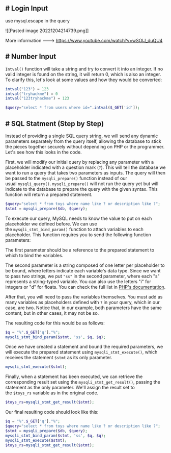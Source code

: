 
## # Login Input
use mysql.escape in the query

![[Pasted image 20221204214739.png]]

More information ---> https://www.youtube.com/watch?v=wSOlJ_duQU4


## # Number Input
`Intval()` function will take a string and try to convert it into an integer. If no valid integer is found on the string, it will return 0, which is also an integer. To clarify this, let's look at some values and how they would be converted:

```php
intval("123") = 123
intval("tryhackme") = 0
intval("123tryhackme") = 123
```

```php
$query="select * from users where id=".intval($_GET['id']);
```



## # SQL Statment (Step by Step)
Instead of providing a single SQL query string, we will send any dynamic parameters separately from the query itself, allowing the database to stick the pieces together securely without depending on PHP or the programmer. Let's see how this looks in the code.

First, we will modify our initial query by replacing any parameter with a placeholder indicated with a question mark (`?`). This will tell the database we want to run a query that takes two parameters as inputs. The query will then be passed to the `mysqli_prepare()` function instead of our usual `mysqli_query()`. `mysqli_prepare()` will not run the query yet but will indicate to the database to prepare the query with the given syntax. This function will return a prepared statement.

```php
$query="select * from toys where name like ? or description like ?";
$stmt = mysqli_prepare($db, $query);
```

To execute our query, MySQL needs to know the value to put on each placeholder we defined before. We can use the `mysqli_stmt_bind_param()` function to attach variables to each placeholder. This function requires you to send the following function parameters:

The first parameter should be a reference to the prepared statement to which to bind the variables. 

The second parameter is a string composed of one letter per placeholder to be bound, where letters indicate each variable's data type. Since we want to pass two strings, we put `"ss"` in the second parameter, where each "s" represents a string-typed variable. You can also use the letters "i" for integers or "d" for floats. You can check the full list in [PHP's documentation](https://www.php.net/manual/en/mysqli-stmt.bind-param.php).

After that, you will need to pass the variables themselves. You must add as many variables as placeholders defined with `?` in your query, which in our case, are two. Notice that, in our example, both parameters have the same content, but in other cases, it may not be so.

The resulting code for this would be as follows:

```php
$q = "%".$_GET['q']."%";
mysqli_stmt_bind_param($stmt, 'ss', $q, $q);
```

Once we have created a statement and bound the required parameters, we will execute the prepared statement using `mysqli_stmt_execute()`, which receives the statement `$stmt` as its only parameter.

```php
mysqli_stmt_execute($stmt);
```

Finally, when a statement has been executed, we can retrieve the corresponding result set using the `mysqli_stmt_get_result()`, passing the statement as the only parameter. We'll assign the result set to the `$toys_rs` variable as in the original code.

```php
$toys_rs=mysqli_stmt_get_result($stmt);
```

Our final resulting code should look like this:

```php
$q = "%".$_GET['q']."%";
$query="select * from toys where name like ? or description like ?";
$stmt = mysqli_prepare($db, $query);
mysqli_stmt_bind_param($stmt, 'ss', $q, $q);
mysqli_stmt_execute($stmt);
$toys_rs=mysqli_stmt_get_result($stmt);
```
